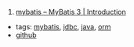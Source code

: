 1. [mybatis – MyBatis 3 | Introduction](http://www.mybatis.org/mybatis-3/)
  * tags: [mybatis](tags/mybatis.md), [jdbc](tags/jdbc.md), [java](tags/java.md), [orm](tags/orm.md)
  * [github](https://github.com/mybatis/mybatis-3)
